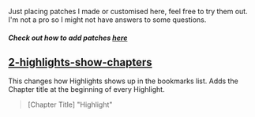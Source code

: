Just placing patches I made or customised here, feel free to try them out. I'm not a pro so I might not have answers to some questions.
#### *Check out how to add patches [here](https://koreader.rocks/user_guide/#L2-userpatches)*
## [2-highlights-show-chapters](2-highlights-show-chapters.lua)
This changes how Highlights shows up in the bookmarks list. Adds the Chapter title at the beginning of every Highlight. 
> [Chapter Title] "Highlight" 
